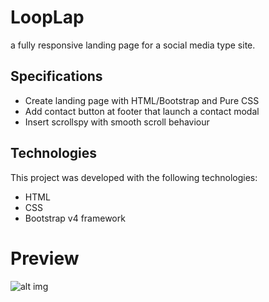 # LoopLap
a fully responsive landing page for a social media type site.

## Specifications
* Create landing page with HTML/Bootstrap and Pure CSS
* Add contact button at footer that launch a contact modal
* Insert scrollspy with smooth scroll behaviour

## Technologies
This project was developed with the following technologies:
* HTML
* CSS
* Bootstrap v4 framework

# Preview
![alt img](https://github.com/selvajayarose/selvajayarose.github.io/blob/master/img/loopboot.jpg)


